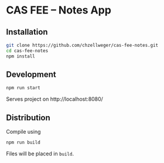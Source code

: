 # CAS FEE – Notes App
## Installation

```bash
git clone https://github.com/chzellweger/cas-fee-notes.git
cd cas-fee-notes
npm install
```

## Development

```bash
npm run start
```
Serves project on http://localhost:8080/

## Distribution
Compile using

```bash
npm run build
```

Files will be placed in `build`.